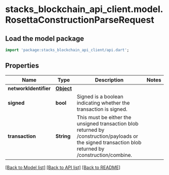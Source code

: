# stacks_blockchain_api_client.model.RosettaConstructionParseRequest

## Load the model package
```dart
import 'package:stacks_blockchain_api_client/api.dart';
```

## Properties
Name | Type | Description | Notes
------------ | ------------- | ------------- | -------------
**networkIdentifier** | [**Object**](Object.md) |  | 
**signed** | **bool** | Signed is a boolean indicating whether the transaction is signed. | 
**transaction** | **String** | This must be either the unsigned transaction blob returned by /construction/payloads or the signed transaction blob returned by /construction/combine. | 

[[Back to Model list]](../README.md#documentation-for-models) [[Back to API list]](../README.md#documentation-for-api-endpoints) [[Back to README]](../README.md)


